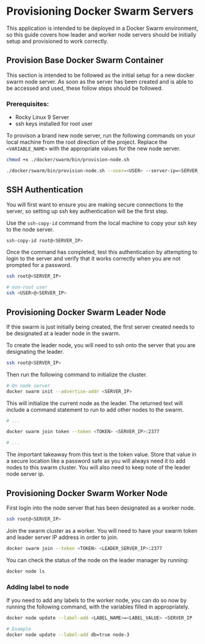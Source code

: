 # Provisioning Docker Swarm Servers

This application is intended to be deployed in a Docker Swarm environment, so this guide covers how leader and worker node servers should be initially setup and provisioned to work correctly.

## Provision Base Docker Swarm Container

This section is intended to be followed as the initial setup for a new docker swarm node server.
As soon as the server has been created and is able to be accessed and used, these follow steps should be followed.


### Prerequisites:
- Rocky Linux 9 Server
- ssh keys installed for root user

To provison a brand new node server, run the following commands on your local machine from the root direction of the project.
Replace the `<VARIABLE_NAME>` with the appropriate values for the new node server.


```bash
chmod +x ./docker/swarm/bin/provision-node.sh

./docker/swarm/bin/provision-node.sh --user=<USER> --server-ip=<SERVER_IP> --password=<PASSWORD> --dockerhub-username=<DOCKERHUB_USERNAME> --dockerhub-token=<DOCKERHUB_TOKEN>
```


## SSH Authentication

You will first want to ensure you are making secure connections to the server, so setting up ssh key authentication will be the first step.

Use the `ssh-copy-id` command from the local machine to copy your ssh key to the node server.

```bash
ssh-copy-id root@<SERVER_IP>
```


Once the command has completed, test this authentication by attempting to login to the server and verify that it works correctly when you are not prompted for a password.

```bash
ssh root@<SERVER_IP>

# non-root user
ssh <USER>@<SERVER_IP>
```



## Provisioning Docker Swarm Leader Node

If thie swarm is just initially being created, the first server created needs to be designated at a leader node in the swarm.

To create the leader node, you will need to ssh onto the server that you are designating the leader.


```bash
ssh root@<SERVER_IP>
```

Then run the following command to initialize the cluster.

```bash
# On node server
docker swarm init --advertise-addr <SERVER_IP>
```

This will initialize the current node as the leader. The returned text will include a command statement to run to add other nodes to the swarm.

```bash
# ...

docker swarm join token --token <TOKEN> <SERVER_IP>:2377

# ...
```

The important takeaway from this text is the token value. Store that value in a secure location like a password safe as you will always need it to add nodes to this swarm cluster. You will also need to keep note of the leader node server ip.


## Provisioning Docker Swarm Worker Node

First login into the node server that has been designated as a worker node.

```bash
ssh root@<SERVER_IP>
```

Join the swarm cluster as a worker. You will need to have your swarm token and leader server IP address in order to join.

```bash
docker swarm join --token <TOKEN> <LEADER_SERVER_IP>:2377
```

You can check the status of the node on the leader manager by running:

```bash
docker node ls
```

### Adding label to node

If you need to add any labels to the worker node, you can do so now by running the following command, with the variables filled in appropriately.

```bash
docker node update --label-add <LABEL_NAME>=<LABEL_VALUE> <SERVER_IP

# Example
docker node update --label-add db=true node-3
```
